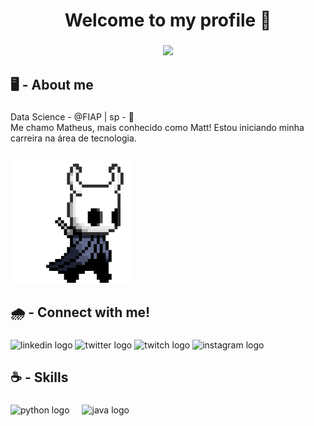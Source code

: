 <h1 align="center">Welcome to my profile 🍂</h1>

###

<div align="center">
  <img height="200" src="https://64.media.tumblr.com/13d2c753eed929097cc13bbb1d3e482c/67441800327766fc-96/s1920x1080/fe67f6e7feaaf682aa84cd0280cbb4eed24e9dea.gif"  />
</div>

###

<h2 align="left">🖥️ - About me</h2>

###

<p align="left">Data Science - @FIAP | sp - 📍<br>Me chamo Matheus, mais conhecido como Matt! Estou iniciando minha carreira na área de tecnologia.</p>

###

<div align="left">
  <img height="200" src="https://raw.githubusercontent.com/TanZng/TanZng/master/assets/hollor_knight3.gif"  />
</div>

###

<h2 align="left">🌧️ - Connect with me!</h2>

###

<div align="left">
  <img src="https://www.linkedin.com/in/mattttdev/" width="52" height="40" alt="linkedin logo"  />
  <img src="https://raw.githubusercontent.com/maurodesouza/profile-readme-generator/master/src/assets/icons/social/twitter/default.svg" width="52" height="40" alt="twitter logo"  />
  <img src="https://raw.githubusercontent.com/maurodesouza/profile-readme-generator/master/src/assets/icons/social/twitch/default.svg" width="52" height="40" alt="twitch logo"  />
  <img src="https://raw.githubusercontent.com/maurodesouza/profile-readme-generator/master/src/assets/icons/social/instagram/default.svg" width="52" height="40" alt="instagram logo"  />
</div>

###

<h2 align="left">☕ - Skills</h2>

###

<div align="left">
  <img src="https://cdn.jsdelivr.net/gh/devicons/devicon/icons/python/python-original.svg" height="40" alt="python logo"  />
  <img width="12" />
  <img src="https://cdn.jsdelivr.net/gh/devicons/devicon/icons/java/java-original.svg" height="40" alt="java logo"  />
</div>

###
